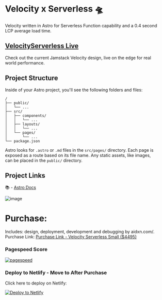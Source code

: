 # Velocity x Serverless 🛸
Velocity written in Astro for Serverless Function capability and a 0.4 second LCP average load time.


## [VelocityServerless Live]([https://aidxn-velocity.netlify.app/])
Check out the current Jamstack Velocity design, live on the edge for real world performance.


## Project Structure
Inside of your Astro project, you'll see the following folders and files:

```
/
├── public/
│   └── ...
├── src/
│   ├── components/
│   │   └── ...
│   ├── layouts/
│   │   └── ...
│   └── pages/
│       └── ...
└── package.json
```

Astro looks for `.astro` or `.md` files in the `src/pages/` directory. Each page is exposed as a route based on its file name.
Any static assets, like images, can be placed in the `public/` directory.


## Project Links
📚 - [Astro Docs](https://docs.astro.build) 





![image](https://user-images.githubusercontent.com/1884712/200831799-10ef2456-a02e-4068-b580-4b5326f0b33b.png)


# Purchase:
Includes: design, deployment, development and debugging by aidxn.com/.
Purchase Link: [Purchase Link - Velocity Serverless Small ($4495)](https://aidxn.com/#velocity)


### Pagespeed Score
[![pagespeed](https://user-images.githubusercontent.com/1884712/210250214-7aa98167-7993-4b90-8138-326b8fa0c223.png)](https://pagespeed.web.dev/report?url=https%3A%2F%2Fastroship.web3templates.com%2F)


### Deploy to Netlify - Move to After Purchase
Click here to deploy on Netlify:

[![Deploy to Netlify](https://www.netlify.com/img/deploy/button.svg)](https://app.netlify.com/start/deploy?repository=https://github.com/aidenwood/velocity-serverless)
